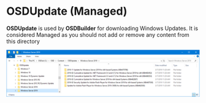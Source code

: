 # OSDUpdate \(Managed\)

**OSDUpdate** is used by **OSDBuilder** for downloading Windows Updates.  It is considered Managed as you should not add or remove any content from this directory

![](../../../../.gitbook/assets/image%20%28209%29.png)

